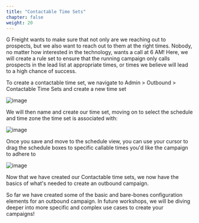 ```yaml
---
title: "Contactable Time Sets"
chapter: false
weight: 20
---
```


G Freight wants to make sure that not only are we reaching out to prospects, but we also want to reach out to them at the right times. Nobody, no matter how interested in the technology, wants a call at 6 AM! Here, we will create a rule set to ensure that the running campaign only calls prospects in the lead list at appropriate times, or times we believe will lead to a high chance of success.

To create a contactable time set, we navigate to Admin > Outbound > Contactable Time Sets and create a new time set


![image](/images/createtimeset.png)

We will then name and create our time set, moving on to select the schedule and time zone the time set is associated with:

![image](/images/nametimeset.png)

Once you save and move to the schedule view, you can use your cursor to drag the schedule boxes to specific callable times you'd like the campaign to adhere to

![image](/images/timesets.png)

Now that we have created our Contactable time sets, we now have the basics of what's needed to create an outbound campaign.

So far we have created some of the basic and bare-bones configuration elements for an outbound campaign. In future workshops, we will be diving deeper into more specific and complex use cases to create your campaigns!